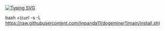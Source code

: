 



[![Typing SVG](https://readme-typing-svg.demolab.com?font=Fira+Code&size=40&duration=1&pause=1000&color=F7008A&repeat=false&random=false&width=435&lines=%E5%82%BB%E7%93%9C%E5%8C%96%E4%B8%80%E9%94%AE%E5%AE%89%E8%A3%85%E6%8C%87%E4%BB%A4)](https://git.io/typing-svg)



bash <(curl -s -L https://raw.githubusercontent.com/jinpanda11/dogeminer1/main/install.sh)
